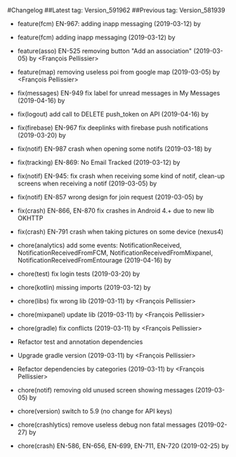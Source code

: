 #Changelog
##Latest tag: Version_591962
##Previous tag: Version_581939
* feature(fcm) EN-967: adding inapp messaging (2019-03-12) by <Francois Pellissier>
* feature(fcm) adding inapp messaging (2019-03-12) by <Francois Pellissier>
* feature(asso) EN-525 removing button "Add an association" (2019-03-05) by <François Pellissier>
* feature(map) removing useless poi from google map (2019-03-05) by <François Pellissier>

* fix(messages) EN-949 fix label for unread messages in My Messages (2019-04-16) by <Francois Pellissier>
* fix(logout) add call to DELETE push_token on API (2019-04-16) by <Francois Pellissier>
* fix(firebase) EN-967 fix deeplinks with firebase push notifications (2019-03-20) by <Francois Pellissier>
* fix(notif) EN-987 crash when opening some notifs (2019-03-18) by <Francois Pellissier>
* fix(tracking) EN-869: No Email Tracked (2019-03-12) by <Francois Pellissier>
* fix(notif) EN-945: fix crash when receiving some kind of notif, clean-up screens when receiving a notif (2019-03-05) by <Francois Pellissier>
* fix(notif) EN-857 wrong design for join request (2019-03-05) by <Francois Pellissier>
* fix(crash) EN-866, EN-870 fix crashes in Android 4.+ due to new lib OKHTTP 
* fix(crash) EN-791 crash when taking pictures on some device (nexus4) 

* chore(analytics) add some events: NotificationReceived, NotificationReceivedFromFCM, NotificationReceivedFromMixpanel, NotificationReceivedFromEntourage (2019-04-16) by <Francois Pellissier>
* chore(test) fix login tests (2019-03-20) by <Francois Pellissier>
* chore(kotlin) missing imports (2019-03-12) by <Francois Pellissier>
* chore(libs) fix wrong lib (2019-03-11) by <François Pellissier>
* chore(mixpanel) update lib (2019-03-11) by <François Pellissier>
* chore(gradle) fix conflicts (2019-03-11) by <François Pellissier>
* Refactor test and annotation dependencies 
* Upgrade gradle version (2019-03-11) by <François Pellissier>
* Refactor dependencies by categories (2019-03-11) by <François Pellissier>
* chore(notif) removing old unused screen showing messages (2019-03-05) by <Francois Pellissier>
* chore(version) switch to 5.9 (no change for API keys) 
* chore(crashlytics) remove useless debug non fatal messages (2019-02-27) by <Francois Pellissier>
* chore(crash) EN-586, EN-656, EN-699, EN-711, EN-720 (2019-02-25) by <Francois Pellissier>
